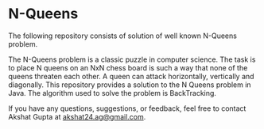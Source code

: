 # N-Queens
The following repository consists of solution of well known N-Queens problem.

The N-Queens problem is a classic puzzle in computer science. The task is to place N queens on an NxN chess board is such a way that none of the queens threaten each other. A queen can attack horizontally, vertically and diagonally.
This repository provides a solution to the N Queens problem in Java. The algorithm used to solve the problem is BackTracking.

If you have any questions, suggestions, or feedback, feel free to contact Akshat Gupta at akshat24.ag@gmail.com.
